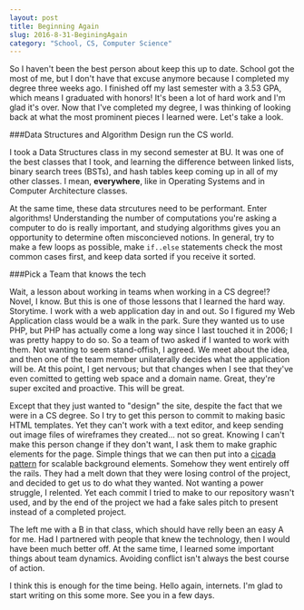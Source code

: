 ```yaml
---
layout: post
title: Beginning Again
slug: 2016-8-31-BeginingAgain
category: "School, CS, Computer Science"
---
```


So I haven't been the best person about keep this up to date. School got the
most of me, but I don't have that excuse anymore because I completed my degree
three weeks ago. I finished off my last semester with a 3.53 GPA, which means I
graduated with honors! It's been a lot of hard work and I'm glad it's over.
Now that I've completed my degree, I was thinking of looking back at what the
most prominent pieces I learned were. Let's take a look.

###Data Structures and Algorithm Design run the CS world.

I took a Data Structures class in my second semester at BU. It was one of the
best classes that I took, and learning the difference between linked lists,
binary search trees (BSTs), and hash tables keep coming up in all of my other classes.
I mean, **everywhere**, like in Operating Systems and in Computer Architecture
classes. 

At the same time, these data strcutures need to be performant. Enter algorithms!
Understanding the number of computations you're asking a computer to do is
really important, and studying algorithms gives you an opportunity to determine 
often misconcieved notions. In general, try to make a few loops as possible,
make `if..else` statements check the most common cases first, and keep data
sorted if you receive it sorted.

###Pick a Team that knows the tech

Wait, a lesson about working in teams when working in a CS degree!? Novel, I
know. But this is one of those lessons that I learned the hard way. Storytime. I work with
a web application day in and out. So I figured my Web Application class would be
a walk in the park. Sure they wanted us to use PHP, but PHP has actually come a
long way since I last touched it in 2006; I was pretty happy to do so. So a team
of two asked if I wanted to work with them. Not wanting to seem stand-offish, I
agreed. We meet about the idea, and then one of the team member unilaterally
decides what the application will be. At this point, I get nervous; but that
changes when I see that they've even comitted to getting web space and a domain
name. Great, they're super excited and proactive. This will be great.

Except that they just wanted to "design" the site, despite the fact that we were
in a CS degree. So I try to get this person to commit to making basic HTML
templates. Yet they can't work with a text editor, and keep sending out image
files of wireframes they created... not so great. Knowing I can't make this
person change if they don't want, I ask them to make graphic elements for the
page. Simple things that we can then put into a [cicada
pattern](https://www.sitepoint.com/the-cicada-principle-and-why-it-matters-to-web-designers/)
for scalable background elements. Somehow they went entirely off the rails. They
had a melt down that they were losing control of the project, and decided to get
us to do what they wanted. Not wanting a power struggle, I relented. Yet each
commit I tried to make to our repository wasn't used, and by the end of the
project we had a fake sales pitch to present instead of a completed project. 

The left me with a B in that class, which should have relly been an easy A for
me. Had I partnered with people that knew the technology, then I would have been
much better off. At the same time, I learned some important things about team
dynamics. Avoiding conflict isn't always the best course of action.

I think this is enough for the time being. Hello again, internets. I'm glad to
start writing on this some more. See you in a few days.
